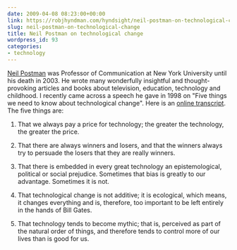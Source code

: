 ```yaml
---
date: 2009-04-08 08:23:00+00:00
link: https://robjhyndman.com/hyndsight/neil-postman-on-technological-change/
slug: neil-postman-on-technological-change
title: Neil Postman on technological change
wordpress_id: 93
categories:
- technology
---
```


[Neil Postman](http://en.wikipedia.org/wiki/Neil_Postman) was Professor of Communication at New York University until his death in 2003. He wrote many wonderfully insightful and thought-provoking articles and books about television, education, technology and childhood. I recently came across a speech he gave in 1998 on "Five things we need to know about technological change". Here is an [online transcript](http://www.technodystopia.org/). The five things are:



	
  1. That we always pay a price for technology; the greater the technology, the greater the price.

	
  2. That there are always winners and losers, and that the winners always try to persuade the losers that they are really winners.

	
  3. That there is embedded in every great technology an epistemological, political or social prejudice. Sometimes that bias is greatly to our advantage. Sometimes it is not.

	
  4. That technological change is not additive; it is ecological, which means, it changes everything and is, therefore, too important to be left entirely in the hands of Bill Gates.

	
  5. That technology tends to become mythic; that is, perceived as part of the natural order of things, and therefore tends to control more of our lives than is good for us.


